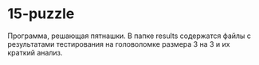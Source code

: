 # 15-puzzle

Программа, решающая пятнашки. В папке results содержатся файлы с результатами тестирования на головоломке размера 3 на 3 и их краткий анализ.
